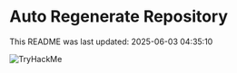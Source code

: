 # Auto Regenerate Repository

This README was last updated: 2025-06-03 04:35:10

 ![TryHackMe](https://tryhackme.com/badge/533634)